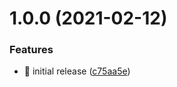# 1.0.0 (2021-02-12)


### Features

* 🎉 initial release ([c75aa5e](https://github.com/Lchemist/ts-styled-components-plugin/commit/c75aa5e293839bebdea391d4c1b8d6ab1168c92b))
